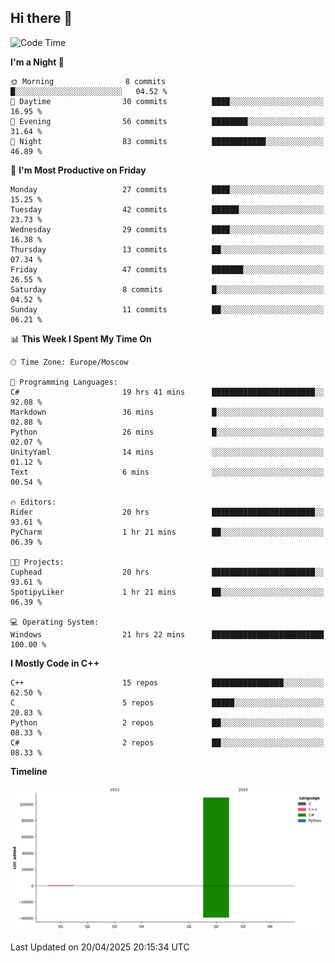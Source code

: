 ## Hi there 👋

<!--
**wxrstvrsn/wxrstvrsn** is a ✨ _special_ ✨ repository because its `README.md` (this file) appears on your GitHub profile.

Here are some ideas to get you started:

- 🔭 I’m currently working on ...
- 🌱 I’m currently learning ...
- 👯 I’m looking to collaborate on ...
- 🤔 I’m looking for help with ...
- 💬 Ask me about ...
- 📫 How to reach me: ...
- 😄 Pronouns: ...
- ⚡ Fun fact: ...
-->
<!--START_SECTION:waka-->
![Code Time](http://img.shields.io/badge/Code%20Time-22%20hrs%2042%20mins-blue)

**I'm a Night 🦉** 

```text
🌞 Morning                8 commits           █░░░░░░░░░░░░░░░░░░░░░░░░   04.52 % 
🌆 Daytime                30 commits          ████░░░░░░░░░░░░░░░░░░░░░   16.95 % 
🌃 Evening                56 commits          ████████░░░░░░░░░░░░░░░░░   31.64 % 
🌙 Night                  83 commits          ████████████░░░░░░░░░░░░░   46.89 % 
```
📅 **I'm Most Productive on Friday** 

```text
Monday                   27 commits          ████░░░░░░░░░░░░░░░░░░░░░   15.25 % 
Tuesday                  42 commits          ██████░░░░░░░░░░░░░░░░░░░   23.73 % 
Wednesday                29 commits          ████░░░░░░░░░░░░░░░░░░░░░   16.38 % 
Thursday                 13 commits          ██░░░░░░░░░░░░░░░░░░░░░░░   07.34 % 
Friday                   47 commits          ███████░░░░░░░░░░░░░░░░░░   26.55 % 
Saturday                 8 commits           █░░░░░░░░░░░░░░░░░░░░░░░░   04.52 % 
Sunday                   11 commits          ██░░░░░░░░░░░░░░░░░░░░░░░   06.21 % 
```


📊 **This Week I Spent My Time On** 

```text
🕑︎ Time Zone: Europe/Moscow

💬 Programming Languages: 
C#                       19 hrs 41 mins      ███████████████████████░░   92.08 % 
Markdown                 36 mins             █░░░░░░░░░░░░░░░░░░░░░░░░   02.88 % 
Python                   26 mins             █░░░░░░░░░░░░░░░░░░░░░░░░   02.07 % 
UnityYaml                14 mins             ░░░░░░░░░░░░░░░░░░░░░░░░░   01.12 % 
Text                     6 mins              ░░░░░░░░░░░░░░░░░░░░░░░░░   00.54 % 

🔥 Editors: 
Rider                    20 hrs              ███████████████████████░░   93.61 % 
PyCharm                  1 hr 21 mins        ██░░░░░░░░░░░░░░░░░░░░░░░   06.39 % 

🐱‍💻 Projects: 
Cuphead                  20 hrs              ███████████████████████░░   93.61 % 
SpotipyLiker             1 hr 21 mins        ██░░░░░░░░░░░░░░░░░░░░░░░   06.39 % 

💻 Operating System: 
Windows                  21 hrs 22 mins      █████████████████████████   100.00 % 
```

**I Mostly Code in C++** 

```text
C++                      15 repos            ████████████████░░░░░░░░░   62.50 % 
C                        5 repos             █████░░░░░░░░░░░░░░░░░░░░   20.83 % 
Python                   2 repos             ██░░░░░░░░░░░░░░░░░░░░░░░   08.33 % 
C#                       2 repos             ██░░░░░░░░░░░░░░░░░░░░░░░   08.33 % 
```



**Timeline**

![Lines of Code chart](https://raw.githubusercontent.com/wxrstvrsn/wxrstvrsn/main/assets/bar_graph.png)


 Last Updated on 20/04/2025 20:15:34 UTC
<!--END_SECTION:waka-->
